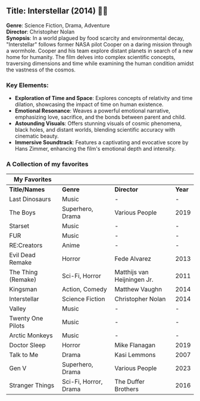 ## Title: Interstellar (2014) 🚀🌌

**Genre**: Science Fiction, Drama, Adventure  
**Director**: Christopher Nolan  
**Synopsis**: In a world plagued by food scarcity and environmental decay, "Interstellar" follows former NASA pilot Cooper on a daring mission through a wormhole. Cooper and his team explore distant planets in search of a new home for humanity. The film delves into complex scientific concepts, traversing dimensions and time while examining the human condition amidst the vastness of the cosmos.

### Key Elements:

- **Exploration of Time and Space**: Explores concepts of relativity and time dilation, showcasing the impact of time on human existence.
- **Emotional Resonance**: Weaves a powerful emotional narrative, emphasizing love, sacrifice, and the bonds between parent and child.
- **Astounding Visuals**: Offers stunning visuals of cosmic phenomena, black holes, and distant worlds, blending scientific accuracy with cinematic beauty.
- **Immersive Soundtrack**: Features a captivating and evocative score by Hans Zimmer, enhancing the film's emotional depth and intensity.

### A Collection of my favorites
| My Favorites       |                  |                    |       |
| ------------------ | ---------------- | ------------------ | ----- |
| **Title/Names**    | **Genre**        | **Director**       | **Year** | Type |
| Last Dinosaurs     | Music            | -                  | -     | Band |
| The Boys           | Superhero, Drama | Various People     | 2019     | Series |
| Starset            | Music            | -                  | -     | Band |
| FUR                | Music            | -                  | -     | Band |
| RE:Creators        | Anime            | -                  | -     | Series |
| Evil Dead Remake   | Horror           | Fede Alvarez       | 2013  | Movie |
| The Thing (Remake) | Sci-Fi, Horror   | Matthijs van Heijningen Jr. | 2011 | Movie |
| Kingsman           | Action, Comedy   | Matthew Vaughn     | 2014  | Movie |
| Interstellar   | Science Fiction   | Christopher Nolan   | 2014 | Movie |
| Valley             | Music            | -                  | -     | Band |
| Twenty One Pilots  | Music            | -                  | -     | Band |
| Arctic Monkeys     | Music            | -                  | -     | Band |
| Doctor Sleep       | Horror           | Mike Flanagan      | 2019  | Movie |
| Talk to Me         | Drama            | Kasi Lemmons       | 2007  | Movie |
| Gen V           | Superhero, Drama | Various People     | 2023     | Series |
| Stranger Things     | Sci-Fi, Horror, Drama| The Duffer Brothers | 2016  | Series |
